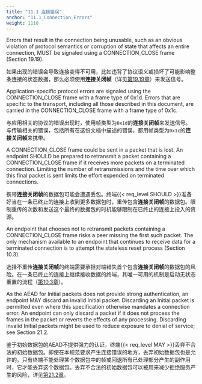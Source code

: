 ```yaml
---
title: "11.1 连接错误"
anchor: "11.1_Connection_Errors"
weight: 1110
---
```


Errors that result in the connection being unusable, such as an obvious violation of protocol semantics or corruption of state that affects an entire connection, MUST be signaled using a CONNECTION_CLOSE frame (Section 19.19).

如果出现的错误会导致连接变得不可用，比如违背了协议语义或损坏了可能影响整条连接的状态数据，那么必须使用**连接关闭帧**（详见[第19.19章]()）来发送信号。

Application-specific protocol errors are signaled using the CONNECTION_CLOSE frame with a frame type of 0x1d. Errors that are specific to the transport, including all those described in this document, are carried in the CONNECTION_CLOSE frame with a frame type of 0x1c.

与应用相关的协议的错误出现时，使用帧类型为`0x1d`的**连接关闭帧**来发送信号。与传输相关的错误，包括所有在这份文档中描述的错误，都用帧类型为`0x1c`的**连接关闭帧**来携带。

A CONNECTION_CLOSE frame could be sent in a packet that is lost. An endpoint SHOULD be prepared to retransmit a packet containing a CONNECTION_CLOSE frame if it receives more packets on a terminated connection. Limiting the number of retransmissions and the time over which this final packet is sent limits the effort expended on terminated connections.

携带**连接关闭帧**的数据包可能会遭遇丢包。终端{{< req_level SHOULD >}}准备好当在一条已终止的连接上收到更多数据包时，重传包含**连接关闭帧**的数据包。限制重传的次数和发送这个最终的数据包的时机能够限制在已终止的连接上投入的资源。

An endpoint that chooses not to retransmit packets containing a CONNECTION_CLOSE frame risks a peer missing the first such packet. The only mechanism available to an endpoint that continues to receive data for a terminated connection is to attempt the stateless reset process (Section 10.3).

选择不重传**连接关闭帧**的终端需要承担对端错失首个包含**连接关闭帧**的数据包的风险。在一条已终止的连接上继续接收数据的终端，其唯一可用的机制是启动无状态重置的流程（[第10.3章]()）。

As the AEAD for Initial packets does not provide strong authentication, an endpoint MAY discard an invalid Initial packet. Discarding an Initial packet is permitted even where this specification otherwise mandates a connection error. An endpoint can only discard a packet if it does not process the frames in the packet or reverts the effects of any processing. Discarding invalid Initial packets might be used to reduce exposure to denial of service; see Section 21.2.

鉴于初始数据包的AEAD不提供强力的认证，终端{{< req_level MAY >}}丢弃不合法的初始数据包。即使在本规范要求产生连接错误的地方，丢弃初始数据包也是允许的。只有终端不能处理某个数据包中的帧或回退所有已处理部分产生的副作用时，它才能丢弃这个数据包。丢弃不合法的初始数据包可以被用来减少拒绝服务产生的风险，详见[第21.2章]()。
